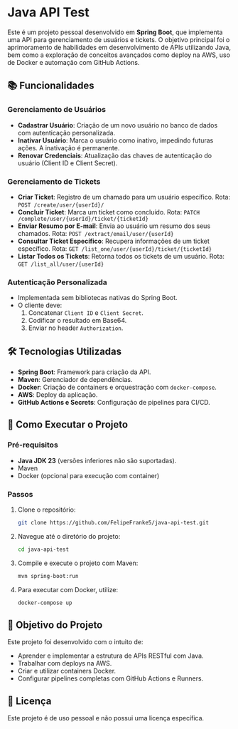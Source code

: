
# Java API Test

Este é um projeto pessoal desenvolvido em **Spring Boot**, que implementa uma API para gerenciamento de usuários e tickets. O objetivo principal foi o aprimoramento de habilidades em desenvolvimento de APIs utilizando Java, bem como a exploração de conceitos avançados como deploy na AWS, uso de Docker e automação com GitHub Actions.

## 📚 Funcionalidades

### Gerenciamento de Usuários
- **Cadastrar Usuário**: Criação de um novo usuário no banco de dados com autenticação personalizada.
- **Inativar Usuário**: Marca o usuário como inativo, impedindo futuras ações. A inativação é permanente.
- **Renovar Credenciais**: Atualização das chaves de autenticação do usuário (Client ID e Client Secret).

### Gerenciamento de Tickets
- **Criar Ticket**: Registro de um chamado para um usuário específico.
  Rota: `POST /create/user/{userId}/`
- **Concluir Ticket**: Marca um ticket como concluído.
  Rota: `PATCH /complete/user/{userId}/ticket/{ticketId}`
- **Enviar Resumo por E-mail**: Envia ao usuário um resumo dos seus chamados.
  Rota: `POST /extract/email/user/{userId}`
- **Consultar Ticket Específico**: Recupera informações de um ticket específico.
  Rota: `GET /list_one/user/{userId}/ticket/{ticketId}`
- **Listar Todos os Tickets**: Retorna todos os tickets de um usuário.
  Rota: `GET /list_all/user/{userId}`

### Autenticação Personalizada
- Implementada sem bibliotecas nativas do Spring Boot.
- O cliente deve:
  1. Concatenar `Client ID` e `Client Secret`.
  2. Codificar o resultado em Base64.
  3. Enviar no header `Authorization`.

## 🛠️ Tecnologias Utilizadas
- **Spring Boot**: Framework para criação da API.
- **Maven**: Gerenciador de dependências.
- **Docker**: Criação de containers e orquestração com `docker-compose`.
- **AWS**: Deploy da aplicação.
- **GitHub Actions e Secrets**: Configuração de pipelines para CI/CD.

## 🚀 Como Executar o Projeto

### Pré-requisitos
- **Java JDK 23** (versões inferiores não são suportadas).
- Maven
- Docker (opcional para execução com container)

### Passos
1. Clone o repositório:
   ```bash
   git clone https://github.com/FelipeFranke5/java-api-test.git
   ```
2. Navegue até o diretório do projeto:
   ```bash
   cd java-api-test
   ```
3. Compile e execute o projeto com Maven:
   ```bash
   mvn spring-boot:run
   ```
4. Para executar com Docker, utilize:
   ```bash
   docker-compose up
   ```

## 🎯 Objetivo do Projeto
Este projeto foi desenvolvido com o intuito de:
- Aprender e implementar a estrutura de APIs RESTful com Java.
- Trabalhar com deploys na AWS.
- Criar e utilizar containers Docker.
- Configurar pipelines completas com GitHub Actions e Runners.

## 📄 Licença
Este projeto é de uso pessoal e não possui uma licença específica.